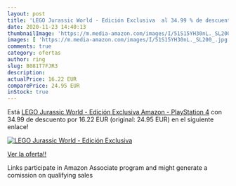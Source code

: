 ```yaml
---
layout: post
title: 'LEGO Jurassic World - Edición Exclusiva  al 34.99 % de descuento'
date: 2020-11-23 14:40:13
thumbnailImage: 'https://m.media-amazon.com/images/I/51S15YH30nL._SL200_.jpg'
images: [ 'https://m.media-amazon.com/images/I/51S15YH30nL._SL200_.jpg' ]
comments: true
category: ofertas
author: ring
slug: B081T7FJR3
description:
actualPrice: 16.22 EUR
comparePrice: 24.95 EUR
inStock: true
---
```


Está [LEGO Jurassic World - Edición Exclusiva Amazon - PlayStation 4](https://www.amazon.es/dp/B081T7FJR3/?tag=tolees-21) con 34.99 de descuento por 16.22 EUR (original: 24.95 EUR) en el siguiente enlace!

[![LEGO Jurassic World - Edición Exclusiva ](https://m.media-amazon.com/images/I/51S15YH30nL._SL200_.jpg)](https://www.amazon.es/dp/B081T7FJR3/?tag=tolees-21)

[Ver la oferta!!](https://www.amazon.es/dp/B081T7FJR3/?tag=tolees-21)

Links participate in Amazon Associate program and might generate a comission on qualifying sales


